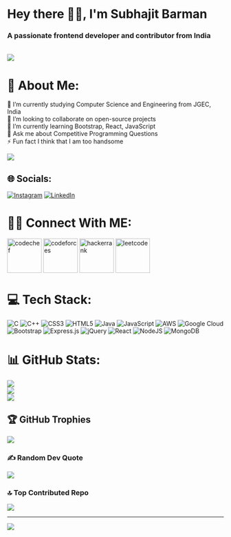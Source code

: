 <h1> Hey there 👋🏻, I'm Subhajit Barman</h1>
<h3>A passionate frontend developer and contributor from India</h3>
<br>
<img src="https://i.gifer.com/embedded/download/5eKX.gif">


# 💫 About Me:
🔭 I’m currently studying Computer Science and Engineering from JGEC, India<br>👯 I’m looking to collaborate on open-source projects<br>🌱 I’m currently learning Bootstrap, React, JavaScript<br>💬 Ask me about Competitive Programming Questions<br>⚡ Fun fact I think that I am too handsome

![](https://i.gifer.com/embedded/download/5eKX.gif)
## 🌐 Socials:
[![Instagram](https://img.shields.io/badge/Instagram-%23E4405F.svg?logo=Instagram&logoColor=white)](https://instagram.com/subhajit_30x) [![LinkedIn](https://img.shields.io/badge/LinkedIn-%230077B5.svg?logo=linkedin&logoColor=white)](https://linkedin.com/in/subhajit-b-34b1a01ab) 
# 👨‍💻 Connect With ME:
<a href="https://www.codechef.com/users/subha_cc22"> <img src="https://vinitshahdeo.github.io/CodeChef-VIT-Website/img/about/logo.jpeg" width="80" height="80" alt="codechef"></a>
<a href="https://codeforces.com/profile/Subhajit_cf22"><img src="https://codecalender.files.wordpress.com/2015/10/codeforces.png?w=196&h=196" alt="codeforces" width="80" height="80"></a>
<a href="https://www.hackerrank.com/subhajitbarman21?hr_r=1"><img src="https://gdm-catalog-fmapi-prod.imgix.net/ProductLogo/8b9fc1fa-bb42-45c6-957b-3b6611c542f1.png?auto=format&ixlib=react-9.0.3&w=512" width="80" height="80" alt="hackerrank"></a>
<a href="https://leetcode.com/Subhajit100/"><img src="https://coderaky.com/images/icons/leetcode.png" alt="leetcode" width="80" height="80"></a>
# 💻 Tech Stack:
![C](https://img.shields.io/badge/c-%2300599C.svg?style=for-the-badge&logo=c&logoColor=white) ![C++](https://img.shields.io/badge/c++-%2300599C.svg?style=for-the-badge&logo=c%2B%2B&logoColor=white) ![CSS3](https://img.shields.io/badge/css3-%231572B6.svg?style=for-the-badge&logo=css3&logoColor=white) ![HTML5](https://img.shields.io/badge/html5-%23E34F26.svg?style=for-the-badge&logo=html5&logoColor=white) ![Java](https://img.shields.io/badge/java-%23ED8B00.svg?style=for-the-badge&logo=java&logoColor=white) ![JavaScript](https://img.shields.io/badge/javascript-%23323330.svg?style=for-the-badge&logo=javascript&logoColor=%23F7DF1E) ![AWS](https://img.shields.io/badge/AWS-%23FF9900.svg?style=for-the-badge&logo=amazon-aws&logoColor=white) ![Google Cloud](https://img.shields.io/badge/Google%20Cloud-%234285F4.svg?style=for-the-badge&logo=google-cloud&logoColor=white) ![Bootstrap](https://img.shields.io/badge/bootstrap-%23563D7C.svg?style=for-the-badge&logo=bootstrap&logoColor=white) ![Express.js](https://img.shields.io/badge/express.js-%23404d59.svg?style=for-the-badge&logo=express&logoColor=%2361DAFB) ![jQuery](https://img.shields.io/badge/jquery-%230769AD.svg?style=for-the-badge&logo=jquery&logoColor=white) ![React](https://img.shields.io/badge/react-%2320232a.svg?style=for-the-badge&logo=react&logoColor=%2361DAFB) ![NodeJS](https://img.shields.io/badge/node.js-6DA55F?style=for-the-badge&logo=node.js&logoColor=white) ![MongoDB](https://img.shields.io/badge/MongoDB-%234ea94b.svg?style=for-the-badge&logo=mongodb&logoColor=white)
# 📊 GitHub Stats:
![](https://github-readme-stats.vercel.app/api?username=SubhajitB05&theme=slateorange&hide_border=false&include_all_commits=true&count_private=true)<br/>
![](https://github-readme-streak-stats.herokuapp.com/?user=SubhajitB05&theme=slateorange&hide_border=false)<br/>
![](https://github-readme-stats.vercel.app/api/top-langs/?username=SubhajitB05&theme=slateorange&hide_border=false&include_all_commits=true&count_private=true&layout=compact)

## 🏆 GitHub Trophies
![](https://github-profile-trophy.vercel.app/?username=SubhajitB05&theme=radical&no-frame=false&no-bg=true&margin-w=4)

### ✍️ Random Dev Quote
![](https://quotes-github-readme.vercel.app/api?type=horizontal&theme=radical)

### 🔝 Top Contributed Repo
![](https://github-contributor-stats.vercel.app/api?username=SubhajitB05&limit=5&theme=dark&combine_all_yearly_contributions=true)

---
[![](https://visitcount.itsvg.in/api?id=SubhajitB05&icon=1&color=0)](https://visitcount.itsvg.in)

<!-- Proudly created with GPRM ( https://gprm.itsvg.in ) -->
